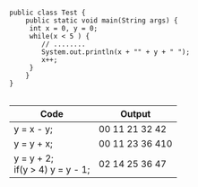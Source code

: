
<pre>
<code>
public class Test {
    public static void main(String args) {
     int x = 0, y = 0;
     while(x < 5 ) {
        // ........
        System.out.println(x + "" + y + " ");
        x++;
     }   
    }
}
</code>
</pre>

|    Code |    Output  |
|----|----|
|y = x - y;|00 11 21 32 42|
|y = y + x;|00 11 23 36 410|
|y = y + 2;<br>if(y > 4) y = y - 1;|02 14 25 36 47|
